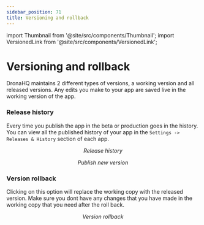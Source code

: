```yaml
---
sidebar_position: 71
title: Versioning and rollback
---
```


import Thumbnail from '@site/src/components/Thumbnail';
import VersionedLink from '@site/src/components/VersionedLink';

# Versioning and rollback

DronaHQ maintains 2 different types of versions, a working version and all released versions. Any edits you make to your app are saved live in the working version of the app. 

### Release history

Every time you publish the app in the beta or production goes in the history. You can view all the published history of your app in the `Settings -> Releases & History` section of each app. 

<figure>
  <Thumbnail src="/img/common/releases-history.png" alt="Releases and history" width='100%'/>
  <figcaption align = "center"><i>Release history</i></figcaption>
</figure>

<figure>
  <Thumbnail src="/img/common/new-version.png" alt="New version" width='100%'/>
  <figcaption align = "center"><i>Publish new version</i></figcaption>
</figure>

### Version rollback

Clicking on this option will replace the working copy with the released version. Make sure you dont have any changes that you have made in the working copy that you need after the roll back. 

<figure>
  <Thumbnail src="/img/common/rollback.png" alt="Version rollback" width='100%'/>
  <figcaption align = "center"><i>Version rollback</i></figcaption>
</figure>

